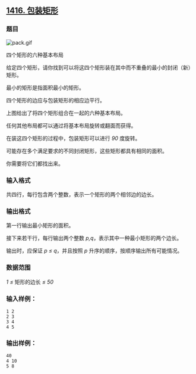 ## [1416. 包装矩形](https://www.acwing.com/problem/content/1418/)

### 题目

 ![pack.gif](https://cdn.acwing.com/media/article/image/2020/03/05/19_73fe8a245e-pack.gif)

四个矩形的六种基本布局

给定四个矩形，请你找到可以将这四个矩形装在其中而不重叠的最小的封闭（新）矩形。

最小的矩形是指面积最小的矩形。

四个矩形的边应与包装矩形的相应边平行。

上图给出了将四个矩形组合在一起的六种基本布局。

任何其他布局都可以通过将基本布局旋转或翻面而获得。

在装这四个矩形的过程中，包装矩形可以进行 *90* 度旋转。

可能存在多个满足要求的不同封闭矩形，这些矩形都具有相同的面积。

你需要将它们都找出来。

### 输入格式

共四行，每行包含两个整数，表示一个矩形的两个相邻边的边长。

### 输出格式

第一行输出最小矩形的面积。

接下来若干行，每行输出两个整数 *p,q*，表示其中一种最小矩形的两个边长。

输出时，应保证 *p ≤ q*，并且按照 *p* 升序的顺序，按顺序输出所有可能情况。

### 数据范围

*1 ≤* 矩形的边长 *≤ 50*

### 输入样例：

```
1 2
2 3
3 4
4 5
```

### 输出样例：

```
40
4 10
5 8
```
